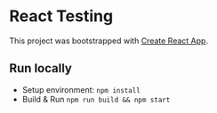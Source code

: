 # React Testing

This project was bootstrapped with [Create React App](https://github.com/facebook/create-react-app).

## Run locally

* Setup environment: `npm install`
* Build & Run `npm run build && npm start`
